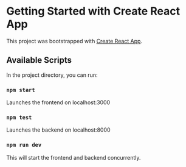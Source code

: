 # Getting Started with Create React App
This project was bootstrapped with [Create React App](https://github.com/facebook/create-react-app).


## Available Scripts
In the project directory, you can run:

### `npm start`
Launches the frontend on localhost:3000

### `npm test`
Launches the backend on localhost:8000

### `npm run dev`
This will start the frontend and backend concurrently.